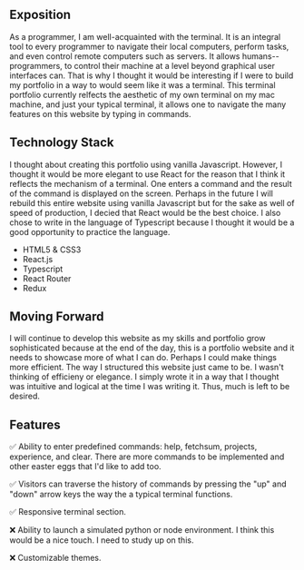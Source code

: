## Exposition

As a programmer, I am well-acquainted with the terminal. It is an integral tool to every programmer to navigate their local computers, perform tasks, and even control remote computers such as servers. It allows humans--programmers, to control their machine at a level beyond graphical user interfaces can. That is why I thought it would be interesting if I were to build my portfolio in a way to would seem like it was a terminal. This terminal portfolio currently relfects the aesthetic of my own terminal on my mac machine, and just your typical terminal, it allows one to navigate the many features on this website by typing in commands.

## Technology Stack

I thought about creating this portfolio using vanilla Javascript. However, I thought it would be more elegant to use React for the reason that I think it reflects the mechanism of a terminal. One enters a command and the result of the command is displayed on the screen. Perhaps in the future I will rebuild this entire website using vanilla Javascript but for the sake as well of speed of production, I decied that React would be the best choice. I also chose to write in the language of Typescript because I thought it would be a good opportunity to practice the language.

- HTML5 & CSS3
- React.js
- Typescript
- React Router
- Redux

## Moving Forward

I will continue to develop this website as my skills and portfolio grow sophisticated because at the end of the day, this is a portfolio website and it needs to showcase more of what I can do. Perhaps I could make things more efficient. The way I structured this website just came to be. I wasn't thinking of efficieny or elegance. I simply wrote it in a way that I thought was intuitive and logical at the time I was writing it. Thus, much is left to be desired.

## Features
✅ Ability to enter predefined commands: help, fetchsum, projects, experience, and clear. There are more commands to be implemented and other easter eggs that I'd like to add too.

✅ Visitors can traverse the history of commands by pressing the "up" and "down" arrow keys the way the a typical terminal functions.

✅ Responsive terminal section. 

❌ Ability to launch a simulated python or node environment. I think this would be a nice touch. I need to study up on this.

❌ Customizable themes.
